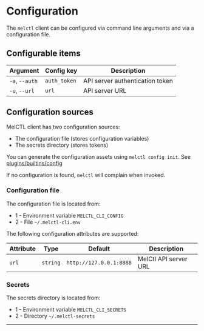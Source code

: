 # Configuration

The `melctl` client can be configured via command line arguments and via a
configuration file.

## Configurable items

| Argument       | Config key   | Description                     |
| -------------- | ------------ | ------------------------------- |
| `-a`, `--auth` | `auth_token` | API server authentication token |
| `-u`, `--url`  | `url`        | API server URL                  |

## Configuration sources

MelCTL client has two configuration sources:

* The configuration file (stores configuration variables)
* The secrets directory (stores tokens)

You can generate the configuration assets using `melctl config init`.
See [plugins/builtins/config](./plugins/builtins/config.md)

If no configuration is found, `melctl` will complain when invoked.

### Configuration file

The configuration file is located from:

* 1 - Environment variable `MELCTL_CLI_CONFIG`
* 2 - File `~/.melctl-cli.env`

The following configuration attributes are supported:

| Attribute | Type     | Default                 | Description           |
| --------- | -------- | ----------------------- | --------------------- |
| `url`     | `string` | `http://127.0.0.1:8888` | MelCtl API server URL |

### Secrets

The secrets directory is located from:

* 1 - Environment variable `MELCTL_CLI_SECRETS`
* 2 - Directory `~/.melctl-secrets`

---
